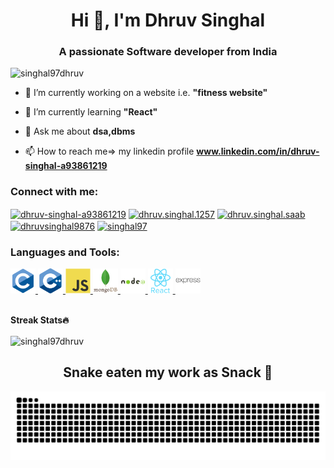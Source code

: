 <h1 align="center">Hi 👋, I'm Dhruv Singhal</h1>
<h3 align="center">A passionate Software developer from India</h3>

<p align="left"> <img src="https://komarev.com/ghpvc/?username=singhal97dhruv&label=Profile%20views&color=0e75b6&style=flat" alt="singhal97dhruv" /> </p>

- 🔭 I’m currently working on a website i.e. **"fitness website"**

- 🌱 I’m currently learning **"React"**

- 💬 Ask me about **dsa,dbms**

- 📫 How to reach me=> my linkedin profile **www.linkedin.com/in/dhruv-singhal-a93861219**

<h3 align="left">Connect with me:</h3>
<p align="left">
<a href="https://linkedin.com/in/dhruv-singhal-a93861219" target="blank"><img align="center" src="https://raw.githubusercontent.com/rahuldkjain/github-profile-readme-generator/master/src/images/icons/Social/linked-in-alt.svg" alt="dhruv-singhal-a93861219" height="30" width="40" /></a>
<a href="https://fb.com/dhruv.singhal.1257" target="blank"><img align="center" src="https://raw.githubusercontent.com/rahuldkjain/github-profile-readme-generator/master/src/images/icons/Social/facebook.svg" alt="dhruv.singhal.1257" height="30" width="40" /></a>
<a href="https://instagram.com/dhruv.singhal.saab" target="blank"><img align="center" src="https://raw.githubusercontent.com/rahuldkjain/github-profile-readme-generator/master/src/images/icons/Social/instagram.svg" alt="dhruv.singhal.saab" height="30" width="40" /></a>
<a href="https://www.hackerrank.com/dhruvsinghal9876" target="blank"><img align="center" src="https://raw.githubusercontent.com/rahuldkjain/github-profile-readme-generator/master/src/images/icons/Social/hackerrank.svg" alt="dhruvsinghal9876" height="30" width="40" /></a>
<a href="https://www.leetcode.com/singhal97" target="blank"><img align="center" src="https://raw.githubusercontent.com/rahuldkjain/github-profile-readme-generator/master/src/images/icons/Social/leet-code.svg" alt="singhal97" height="30" width="40" /></a>
</p>

<h3 align="left">Languages and Tools:</h3>
<p align="left"> <a href="https://www.cprogramming.com/" target="_blank" rel="noreferrer"> <img src="https://raw.githubusercontent.com/devicons/devicon/master/icons/c/c-original.svg" alt="c" width="40" height="40"/> </a> <a href="https://www.w3schools.com/cpp/" target="_blank" rel="noreferrer"> <img src="https://raw.githubusercontent.com/devicons/devicon/master/icons/cplusplus/cplusplus-original.svg" alt="cplusplus" width="40" height="40"/> </a> <a href="https://developer.mozilla.org/en-US/docs/Web/JavaScript" target="_blank" rel="noreferrer"> <img src="https://raw.githubusercontent.com/devicons/devicon/master/icons/javascript/javascript-original.svg" alt="javascript" width="40" height="40"/> </a> <a href="https://www.mongodb.com/" target="_blank" rel="noreferrer"> <img src="https://raw.githubusercontent.com/devicons/devicon/master/icons/mongodb/mongodb-original-wordmark.svg" alt="mongodb" width="40" height="40"/> </a> <a href="https://nodejs.org" target="_blank" rel="noreferrer"> <img src="https://raw.githubusercontent.com/devicons/devicon/master/icons/nodejs/nodejs-original-wordmark.svg" alt="nodejs" width="40" height="40"/> </a> <a href="https://reactjs.org/" target="_blank" rel="noreferrer"> <img src="https://raw.githubusercontent.com/devicons/devicon/master/icons/react/react-original-wordmark.svg" alt="react" width="40" height="40"/> </a><a href="https://expressjs.com" target="_blank" rel="noreferrer"> <img src="https://raw.githubusercontent.com/devicons/devicon/master/icons/express/express-original-wordmark.svg" alt="express" width="40" height="40"/> </a></p>
<br/>
<b>Streak Stats🔥</b>
<p><img align="center" src="https://github-readme-streak-stats.herokuapp.com/?user=singhal97dhruv&theme=tokyonight_duo&hide_border=true" alt="singhal97dhruv" />
</p>
<h2 align="center">Snake eaten my work as Snack 🐍</h2>
<img src="https://github.com/Singhal97dhruv/Singhal97dhruv/blob/output/github-contribution-grid-snake.svg" /></p>
<!-- ![snake gif](https://github.com/Singhal97dhruv/Singhal97dhruv/blob/output/github-contribution-grid-snake.gif) -->
